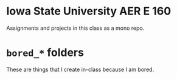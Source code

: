 # Iowa State University AER E 160

Assignments and projects in this class as a mono repo.

# `bored_*` folders

These are things that I create in-class because I am bored.

